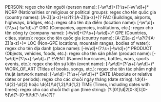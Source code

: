 
PERSON: regex cho tên người (person name):
[-\w’\d]+(?:\s+[-\w’\d]+)*
NORP (Nationalities or religious or political groups): regex cho tên quốc gia (country names):
[A-Z][a-z]+\s?(?:[A-Z][a-z]+)?
FAC (Buildings, airports, highways, bridges, etc.): regex cho tên địa điểm (location name):
[-\w’\d]+(?:\s+[-\w’\d]+)*
ORG (Companies, agencies, institutions, etc.): regex cho tên công ty (company name):
[-\w\d]+(?:\s+[-\w\d]+)*
GPE (Countries, cities, states): regex cho tên quốc gia (country name):
[A-Z][a-z]+\s?(?:[A-Z][a-z]+)*
LOC (Non-GPE locations, mountain ranges, bodies of water): regex cho tên địa danh (place name):
[-\w\d]+(?:\s+[-\w\d]+)*
PRODUCT (Objects, vehicles, foods, etc.): regex cho tên sản phẩm (product name):
[-\w\d]+(?:\s+[-\w\d]+)*
EVENT (Named hurricanes, battles, wars, sports events, etc.): regex cho tên sự kiện (event name):
[-\w\d]+(?:\s+[-\w\d]+)*
WORK_OF_ART (Titles of books, songs, etc.): regex cho tên tác phẩm nghệ thuật (artwork name):
[-\w\d]+(?:\s+[-\w\d]+)*
DATE (Absolute or relative dates or periods): regex cho các chuỗi ngày tháng (date string):
\d{4}-\d{2}-\d{2} hoặc \d{4}/\d{1,2}/\d{1,2}
TIME (Times, including dates with times): regex cho các chuỗi thời gian (time string):
(?:[01]\d|2[0-3]):[0-5]\d(?::[0-5]\d(?:\.\d+)?)?
